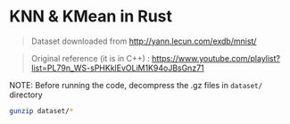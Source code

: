 # KNN & KMean in Rust

> Dataset downloaded from http://yann.lecun.com/exdb/mnist/

> Original reference (it is in C++) : https://www.youtube.com/playlist?list=PL79n_WS-sPHKklEvOLiM1K94oJBsGnz71

NOTE: Before running the code, decompress the .gz files in `dataset/` directory

```sh
gunzip dataset/*
```

